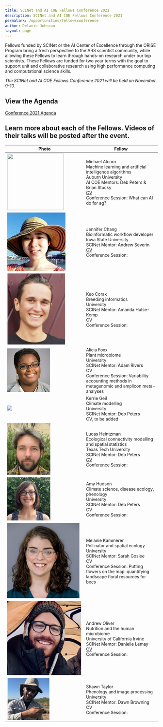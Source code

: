 ```yaml
---
title: SCINet and AI COE Fellows Conference 2021
description: SCINet and AI COE Fellows Conference 2021
permalink: /opportunities/fellowsconference
author: Delanie Johnson
layout: page
---
```


Fellows funded by SCINet or the AI Center of Excellence through the ORISE Program bring a fresh perspective to the ARS scientist community, while allowing these Fellows to learn through hands-on research under our top scientists. These Fellows are funded for two year terms with the goal to support unit and collaborative research using high performance computing and computational science skills. 

*The SCINet and AI COE Fellows Conference 2021 will be held on November 9-10.*

## View the Agenda

[Conference 2021 Agenda](/assets/docs/SCINet-AI-COE-Agenda-1018.docx)

## Learn more about each of the Fellows. Videos of their talks will be posted after the event.

Photo |              Fellow          |
-------------|--------------------------|
<img src="https://github.com/USDA-ARS-GBRU/scinet-site/blob/master/assets/img/team-images/michael-alcorn.jpg" width="186" height="186"> | Michael Alcorn<br /> Machine learning and artificial intelligence algorithms<br /> Auburn University <br />AI COE Mentors: Deb Peters & Brian Stucky<br /> [CV](https://sites.google.com/view/michaelaalcorn/cv)<br /> Conference Session: What can AI do for ag? |
![](/assets/img/team-images/jennifer-chang.jpg) | Jennifer Chang<br /> Bioinformatic workflow developer<br /> Iowa State University <br />SCINet Mentor: Andrew Severin<br /> [CV](http://j23414.github.io/CV.pdf)<br /> Conference Session:  |
![](/assets/img/team-images/keo-corak.jpg) | Keo Corak<br /> Breeding informatics<br /> University <br />SCINet Mentor: Amanda Hulse-Kemp<br /> CV<br /> Conference Session:  |
![](/assets/img/team-images/alicia-foxx.png) | Alicia Foxx<br /> Plant microbiome<br /> University <br />SCINet Mentor: Adam Rivers<br /> CV<br /> Conference Session: Variability accounting methods in metagenomic and amplicon meta-analyses|
![](/assets/img/team-images/kerrie-geil-300-300.jpg) | Kerrie Geil<br /> Climate modelling<br /> University <br />SCINet Mentor: Deb Peters<br /> CV, to be added | TBA |
![](/assets/img/team-images/lucas-heintzman.png)  | Lucas Heintzman<br /> Ecological connectivity modelling and spatial statistics<br /> Texas Tech University <br />SCINet Mentor: Deb Peters<br /> [CV](https://drive.google.com/file/d/1uVq0Su0fWngLnzFM2bbZ42QNvRnP7Ogw/view)<br /> Conference Session: |
![](/assets/img/team-images/amy-hudson.png) | Amy Hudson<br /> Climate science, disease ecology, phenology<br /> University <br />SCINet Mentor: Deb Peters<br /> CV<br /> Conference Session:  |
![](/assets/img/team-images/kammerer_userstory2.png) | Melanie Kammerer<br /> Pollinator and spatial ecology<br /> University <br />SCINet Mentor: Sarah Goslee<br /> CV<br /> Conference Session: Putting flowers on the map: quantifying landscape floral resources for bees |
![](/assets/img/team-images/andrew-oliver.jpg) | Andrew Oliver<br /> Nutrition and the human microbiome<br /> University of California Irvine <br />SCINet Mentor: Danielle Lemay<br /> [CV](https://drive.google.com/file/d/1ahre-c5Cis4wxqHcj1jO5I6-Z_83hXSA/view)<br /> Conference Session: |
![](/assets/img/team-images/shawn-taylor.png) | Shawn Taylor<br /> Phenology and image processing<br /> University <br />SCINet Mentor: Dawn Browning<br /> CV<br /> Conference Session:  |

